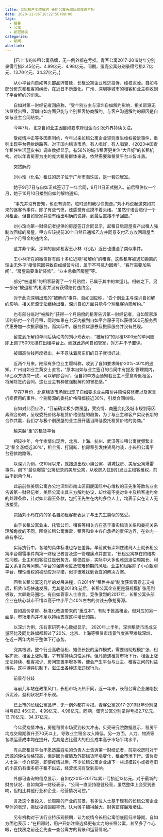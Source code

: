 ```yaml
---
title: 自如租户突遭解约 长租公寓头部玩家难逃亏损
date: 2020-11-06T18:22:56+08:00
tags:
  - 租客
  - 公寓
  - 新冠肺炎
categories:
  - 新闻
abbrlink:
---
```


　　【已上市的长租公寓品牌，无一例外都在亏损。青客公寓2017-2019财年分别录得亏损2.45亿元、4.99亿元、4.98亿元。同期，蛋壳公寓分别录得亏损2.7亿元、13.70亿元、34.37亿元。】

　　从小平台向自如等头部品牌蔓延，长租公寓企业难逃投诉、维权泥淖。自如与部分房东和租客的纠纷，在近日不断激化。广州、深圳等城市的租客和业主称收到了平台解约的消息。

　　自如对第一财经记者回应称，“受个别业主与深圳自如解约影响，相关房源无法继续出租，深圳自如方面只能与个别租客协商解约。与客户沟通解约的原因是自如与业主合同结束。”

　　今年7月，北京自如业主因自如要求降租金而引发外界持续关注。

　　受疫情冲击等多因素制约，今年以来长租公寓企业轻则发生维权投诉事件，重则出现平台卷款跑路等。对于国内租赁市场，有人唱好，有人唱衰，《2020中国青年租住生活蓝皮书》调查数据显示，有56%的城市租客更关注“大且好”的长租机构。对以年青房客为主的庞大租房群体来说，依然需要和租赁平台斗智斗勇。

　　突然解约

　　刘小玲（化名）租住的房子位于广州市海珠区，是一套四居室。

　　她于9月7日与自如正式签订了一年合同，9月11日正式搬入。前后租住仅一个月，她于10月10日接到自如的解约通知。

　　“事先并没有告知，也没有协商，临时通知我尽快搬走。”刘小玲说起这突如其来的逐客令事件，除了有些气愤，还感觉有点摸不着头绪。“虽然许诺会赔付一个月租金，但自如管家并没有给出明确的说辞，到最后直接不予回应。”

　　刘小玲向第一财经记者提供的房屋签订合同显示，起租日后房屋资产出租人强制收回标的房屋，甲方应该提前30个自然日通知乙方并同意支付乙方收回房屋当月一个月租金的违约金。

　　这并非个案。深圳的自如租客王小林（化名）近日也遭遇了类似事件。

　　王小林所在的微信群有四十多位近期“被解约”的租客。这些租客被通知搬离的理由无外乎“疫情原因导致自如经营亏损，属于不可抗力因素”、“客厅需要加隔间”、“房屋需要重新装修”、“业主急收回房屋”等。

　　部分“被退租”的租客获得了一个月赔偿，已属于其中的幸运儿。相较之下，另一部分“被退租”的租客并没有获得赔付违约金。

　　对于此次深圳出现的“被解约”事件，自如回应称，“受个别业主与深圳自如解约影响，相关房源无法继续出租，深圳自如方面只能与个别租客协商解约。”

　　也有部分临时“被解约”获得一个月赔偿的租客告诉第一财经记者，自如管家承诺的赔付一个月月租，同时如果在七天内搬到自如平台房子可以获得500元服务费优惠券加一次搬家服务。而实际中，服务费优惠券及搬家服务并没有兑现。

　　留意到所解约单间后续动向的刘小玲表示，“被解约”的月租1800元的单间随即上调了500元挂在出租平台上。而就此追问自如管家，对方并不予置评。

　　被调高价钱再度挂出，并不意味着房东们的日子就很好过。

　　近两个月来，陆续有多位业主爆料称，收到了自如要求降价20%-40%的通知。广州自如业主黄女士直言，“原本自如与业主签订的合同中有提及‘管理期内，甲乙双方协商一致，可以解除合同’，但自如单方面通知若业主不愿意降低租金，将解除签约合同，这让业主有种被强制解约的冒犯感。”

　　早在7月份，北京租赁市场就出现了自如要求业主降价并赔偿装修费以及家具折损费用的事件。个别房源的委托价格降幅接近30%，引发合同纠纷。

　　自如对此回应称，“目前确实极少数房屋，受疫情、商圈变化及城市规划等因素综合影响，呈现委托价格与租赁价格倒挂的趋势，为了与业主和客户实现长期的合作共赢，我们才与极个别房屋的业主展开适当降低委托租赁价格的协商。”

　　越来越“重”的租赁平台

　　相较往年，今年疫情出现后，北京、上海、杭州、武汉等长租公寓就频繁出现“租金涨幅近30%”，租金贷、打隔断、抬房租引发住建局约谈，小长租公寓平台卷款跑路等。

　　以深圳为例，仅10月以来，就接连出现小鹰公寓、城城找房、美居公寓爆雷事件。创下“最快爆雷”公寓纪录的美居公寓，从收房入住到引发业主租客维权，前后不到两个月。

　　此前前往美居公寓办公地深圳市南山区田厦国际中心维权的王先生等数名业主告诉第一财经记者，美居公寓出具三方解约协议，却丝毫不提对业主及租客违约金的处理条款，针对如此霸王条款，包括王先生在内的多位人士，均表示实在让人无法接受。

　　包括刘小玲在内的多名自如租客都表达了与王先生类似的感受。

　　由于长租公寓业主、托管公司、租客等相关方在基于事实租赁关系和委托关系理解角度的不同，围绕长租公寓爆雷，租客和业主各自承担的责任边界，在业内一直有争议。

　　实际执行中，各地的具体标准也存在差异。早前就有深圳住建局人士就长租公寓平台爆雷事件向第一财经记者言及这一管理痛点并直言，“长租公寓存在的结构性问题，业主和租客往往是弱势方。即便胜诉，实际中大多也难逃追偿周期长、利益关系复杂等问题。”平台的强势地位及较难预期的风险，业主和租客除了小心甄别平台，理性维权的被动应对举措，似乎很难找到合宜的解决方案。

　　回看长租公寓这几年的发展进程，自2014年“租售并举”制度获监管意志支持后，租赁市场快速发展。尤其是2018年前后，长租公寓企业更是将规模扩张用到极致，大肆跑马圈地。有自如管家人士直言，竞争激烈的2017年，长租公寓头部企业在核心城市不惜以高于中小平台40%左右的价钱去争抢房源。

　　自如高价拿房、标准化改造带来的“重成本”，有助于推高租金。但对应的另一面是，市场走向并不足以持续支撑这种增长预期。

　　以深圳为例，乐有家研究中心数据显示， 2020年上半年，深圳租赁市场成交量环比及同比跌幅都超过了20%。北京、上海等租赁市场景气度甚至难敌深圳，在近一两年内处于整体下行态势。

　　究其根源，整个行业高收低租、短债长投的运作模式，需要借助规模扩张、租客扩张、租金上涨助推，才有望持续良性运作。但凡遭遇租赁市场下行，租金上涨无法持续、租客减少、房间空置率增多等，便会产生平台与业主、租客之间的利益博弈。这种博弈机制下，滋生出各种违法违规行为。

　　前景存分歧

　　与前几年站在政策风口，长租市场火热不同，近一年来，长租公寓企业屡陷投诉泥淖，盈利状况并不乐观。

　　已上市的长租公寓品牌，无一例外都在亏损。青客公寓2017-2019财年分别录得亏损2.45亿元、4.99亿元、4.98亿元。同期，蛋壳公寓分别录得亏损2.7亿元、13.70亿元、34.37亿元。

　　今年受疫情冲击，房屋租赁市场受到较大冲击。贝壳研究院数据显示，租房平均成交周期骤升至70天以上，导致业主租金收入降低。另一方面，人力、物资等各项运营成本均在提升，尤其是占比最大的租金成本高于市场平均水平。

　　有头部租赁平台不愿透露姓名的负责人士告诉第一财经记者，前期收房时对于房源的评估价格较高，但是因为疫情及外部租赁环境变化，租金市场下行。该负责人士进一步介绍道，即便疫情过后，不少长租公寓企业旗下一些规模较小或者老旧的小区仍有很多房子租不出去，经营状况有受到影响。

　　外部可查询的信息显示，自如仅2015-2017年累计亏损近13亿元。对于最新的财务状况，自如向第一财经表示，“公司一直坚持稳健经营，虽然整体上会受到影响，但相比其他行业和企业，经营情况可控。”

　　言及这个重投入、长周期的产业的前景，有多位人士基于现有的长租公寓企业整体的表现，担忧投资回报率低，认为摊子铺得越大，财务窟窿越难堵住。

　　另有机构对于该行业持乐观预期，认为疫情令长租公寓彻底回归冷静期。自如方面也表示：“在租房时，用户开始注重选择更有实力的长租公寓，甚至多了个心眼，在找房之前还会先查一查公寓方的背景和运营情况。”